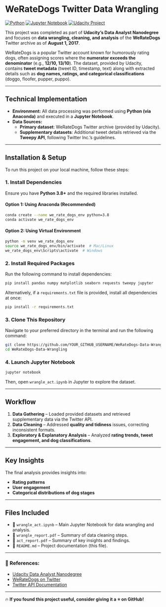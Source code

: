 # WeRateDogs Twitter Data Wrangling

[![Python](https://img.shields.io/badge/Python-3.8%2B-blue.svg)](https://www.python.org/)
[![Jupyter Notebook](https://img.shields.io/badge/Jupyter-Notebook-orange.svg)](https://jupyter.org/)
[![Udacity Project](https://img.shields.io/badge/Udacity-Data%20Analyst%20Nanodegree-02b3e4.svg)](https://www.udacity.com/course/data-analyst-nanodegree--nd002)

This project was completed as part of **Udacity’s Data Analyst Nanodegree** and focuses on **data wrangling, cleaning, and analysis** of the **WeRateDogs** Twitter archive as of **August 1, 2017**.

WeRateDogs is a popular Twitter account known for humorously rating dogs, often assigning scores where the **numerator exceeds the denominator** (e.g., **12/10, 13/10**). The dataset, provided by Udacity, contains **tweet metadata** (tweet ID, timestamp, text) along with extracted details such as **dog names, ratings, and categorical classifications** (doggo, floofer, pupper, puppo).

---

## Technical Implementation
- **Environment:** All data processing was performed using **Python (via Anaconda)** and executed in a **Jupyter Notebook**.
- **Data Sources:**
  - **Primary dataset**: WeRateDogs Twitter archive (provided by Udacity).
  - **Supplementary datasets**: Additional tweet details retrieved via the **Tweepy API**, following Twitter Inc.’s guidelines.

---

## Installation & Setup
To run this project on your local machine, follow these steps:

### **1. Install Dependencies**
Ensure you have **Python 3.8+** and the required libraries installed.

#### **Option 1: Using Anaconda (Recommended)**
```bash
conda create --name we_rate_dogs_env python=3.8
conda activate we_rate_dogs_env
```

#### **Option 2: Using Virtual Environment**
```bash
python -m venv we_rate_dogs_env
source we_rate_dogs_env/bin/activate  # Mac/Linux
we_rate_dogs_env\Scripts\activate  # Windows
```

### **2. Install Required Packages**
Run the following command to install dependencies:

```bash
pip install pandas numpy matplotlib seaborn requests tweepy jupyter
```

Alternatively, if a `requirements.txt` file is provided, install all dependencies at once:

```bash
pip install -r requirements.txt
```

### **3. Clone This Repository**
Navigate to your preferred directory in the terminal and run the following command:

```bash
git clone https://github.com/YOUR_GITHUB_USERNAME/WeRateDogs-Data-Wrangling.git
cd WeRateDogs-Data-Wrangling
```

### **4. Launch Jupyter Notebook**
```bash
jupyter notebook
```
Then, open `wrangle_act.ipynb` in Jupyter to explore the dataset.

---

## Workflow
1. **Data Gathering** – Loaded provided datasets and retrieved supplementary data via the Twitter API.
2. **Data Cleaning** – Addressed **quality and tidiness** issues, correcting inconsistent formats.
3. **Exploratory & Explanatory Analysis** – Analyzed **rating trends, tweet engagement, and dog classifications**.

---

## Key Insights
The final analysis provides insights into:
- **Rating patterns**
- **User engagement**
- **Categorical distributions of dog stages**  

---

## Files Included
- 📜 `wrangle_act.ipynb` – Main Jupyter Notebook for data wrangling and analysis.
- 📄 `wrangle_report.pdf` – Summary of data cleaning steps.
- 📑 `act_report.pdf` – Summary of key insights and findings.
- 📝 `README.md` – Project documentation (this file).


---

### 🔗 References:
- [Udacity Data Analyst Nanodegree](https://www.udacity.com/course/data-analyst-nanodegree--nd002)
- [WeRateDogs on Twitter](https://twitter.com/dog_rates)
- [Twitter API Documentation](https://developer.twitter.com/en/docs/twitter-api)

---

🔥 **If you found this project useful, consider giving it a ⭐ on GitHub!**  
